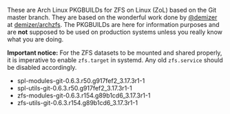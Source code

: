 These are Arch Linux PKGBUILDs for ZFS on Linux (ZoL) based on the Git master branch. They are based on the wonderful work done by [@demizer](https://github.com/demizer) at [demizer/archzfs](https://github.com/demizer/archzfs). The PKGBUILDs are here for information purposes and are **not** supposed to be used on production systems unless you really know what you are doing.

**Important notice:** For the ZFS datasets to be mounted and shared properly, it is imperative to enable `zfs.target` in systemd. Any old `zfs.service` should be disabled accordingly.
* spl-modules-git-0.6.3.r50.g917fef2_3.17.3r1-1
* spl-utils-git-0.6.3.r50.g917fef2_3.17.3r1-1
* zfs-modules-git-0.6.3.r154.g89b1cd6_3.17.3r1-1
* zfs-utils-git-0.6.3.r154.g89b1cd6_3.17.3r1-1
